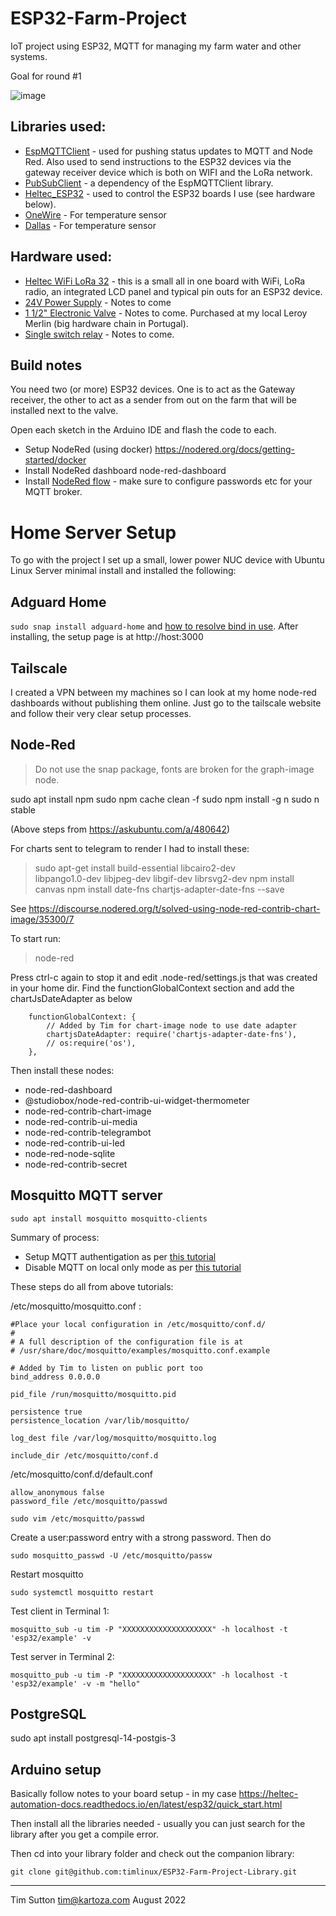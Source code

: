 # ESP32-Farm-Project

IoT project using ESP32, MQTT for managing my farm water and other systems.

Goal for round #1

![image](https://user-images.githubusercontent.com/178003/183320068-6088a241-fabf-45f2-b0a9-09ec879ad76e.png)

## Libraries used:

* [EspMQTTClient](https://github.com/plapointe6/EspMQTTClient) - used for pushing status updates to MQTT and Node Red. Also used to send instructions to the ESP32 devices via the gateway receiver device which is both on WIFI and the LoRa network.
* [PubSubClient](https://pubsubclient.knolleary.net/) - a dependency of the EspMQTTClient library.
* [Heltec_ESP32](https://github.com/HelTecAutomation/Heltec_ESP32) - used to control the ESP32 boards I use (see hardware below).
* [OneWire](https://www.pjrc.com/teensy/td_libs_OneWire.html) - For temperature sensor
* [Dallas](https://github.com/milesburton/Arduino-Temperature-Control-Library) - For temperature sensor

## Hardware used:

* [Heltec WiFi LoRa 32](https://heltec-automation-docs.readthedocs.io/en/latest/esp32/wifi_lora_32/index.html) - this is a small all in one board with WiFi, LoRa radio, an integrated LCD panel and typical pin outs for an ESP32 device. 
* [24V Power Supply]() - Notes to come
* [1 1/2" Electronic Valve]() - Notes to come. Purchased at my local Leroy Merlin (big hardware chain in Portugal).
* [Single switch relay]() - Notes to come.

## Build notes

You need two (or more) ESP32 devices. One is to act as the Gateway receiver, the other to act as a sender from out on the farm that will be installed next to the valve.

Open each sketch in the Arduino IDE and flash the code to each.


* Setup NodeRed (using docker) https://nodered.org/docs/getting-started/docker
* Install NodeRed dashboard node-red-dashboard
* Install [NodeRed flow](nodered/flows.json) - make sure to configure passwords etc for your MQTT broker.

# Home Server Setup

To go with the project I set up a small, lower power NUC device with Ubuntu Linux Server minimal install and installed the following:

## Adguard Home 

``sudo snap install adguard-home`` and [how to resolve bind in use](https://github.com/AdguardTeam/AdGuardHome/wiki/FAQ#bindinuse). After installing, the setup page is at http://host:3000

## Tailscale 

I created a VPN between my machines so I can look at my home node-red dashboards without publishing them online. Just go to the tailscale website and follow their very clear setup processes.

## Node-Red

> Do not use the snap package, fonts are broken for the graph-image node.

sudo apt install npm
sudo npm cache clean -f
sudo npm install -g n
sudo n stable

(Above steps from https://askubuntu.com/a/480642)

For charts sent to telegram to render I had to install these:

> sudo apt-get install build-essential libcairo2-dev \
> libpango1.0-dev libjpeg-dev libgif-dev librsvg2-dev
> npm install canvas
> npm install date-fns chartjs-adapter-date-fns --save

See https://discourse.nodered.org/t/solved-using-node-red-contrib-chart-image/35300/7

To start run:

> node-red

Press ctrl-c again to stop it and edit .node-red/settings.js that was created in your
home dir. Find the functionGlobalContext section and add the chartJsDateAdapter as below

```
    functionGlobalContext: {
        // Added by Tim for chart-image node to use date adapter
        chartjsDateAdapter: require('chartjs-adapter-date-fns'),
        // os:require('os'),
    },
```


Then install these nodes:

* node-red-dashboard
* @studiobox/node-red-contrib-ui-widget-thermometer
* node-red-contrib-chart-image
* node-red-contrib-ui-media
* node-red-contrib-telegrambot
* node-red-contrib-ui-led
* node-red-node-sqlite
* node-red-contrib-secret


## Mosquitto MQTT server

```
sudo apt install mosquitto mosquitto-clients
```

Summary of process:

* Setup MQTT authentigation as per [this tutorial](https://www.vultr.com/pt/docs/install-mosquitto-mqtt-broker-on-ubuntu-20-04-server/)
* Disable MQTT on local only mode as per [this tutorial](https://techoverflow.net/2021/11/25/how-to-fix-mosquitto-mqtt-local-only-mode-and-listen-on-all-ip-addresses/)

These steps do all from above tutorials:

/etc/mosquitto/mosquitto.conf :

```
#Place your local configuration in /etc/mosquitto/conf.d/
#
# A full description of the configuration file is at
# /usr/share/doc/mosquitto/examples/mosquitto.conf.example

# Added by Tim to listen on public port too
bind_address 0.0.0.0

pid_file /run/mosquitto/mosquitto.pid

persistence true
persistence_location /var/lib/mosquitto/

log_dest file /var/log/mosquitto/mosquitto.log

include_dir /etc/mosquitto/conf.d

```

/etc/mosquitto/conf.d/default.conf


```
allow_anonymous false
password_file /etc/mosquitto/passwd
```


```
sudo vim /etc/mosquitto/passwd
```

Create a user:password entry with a strong password. Then do

```
sudo mosquitto_passwd -U /etc/mosquitto/passw
```

Restart mosquitto

```
sudo systemctl mosquitto restart
```

Test client in Terminal 1:

```
mosquitto_sub -u tim -P "XXXXXXXXXXXXXXXXXXXX" -h localhost -t 'esp32/example' -v
```

Test server in Terminal 2:

```
mosquitto_pub -u tim -P "XXXXXXXXXXXXXXXXXXXX" -h localhost -t 'esp32/example' -v -m "hello"
```



## PostgreSQL


sudo apt install postgresql-14-postgis-3


## Arduino setup

Basically follow notes to your board setup - in my case https://heltec-automation-docs.readthedocs.io/en/latest/esp32/quick_start.html

Then install all the libraries needed - usually you can just search for the library after you get a compile error.


Then cd into your library folder and check out the companion library:

```
git clone git@github.com:timlinux/ESP32-Farm-Project-Library.git
```


-----

Tim Sutton
tim@kartoza.com
August 2022
